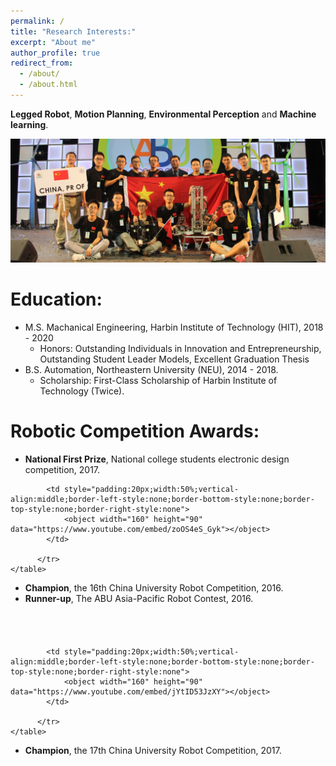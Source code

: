```yaml
---
permalink: /
title: "Research Interests:"
excerpt: "About me"
author_profile: true
redirect_from: 
  - /about/
  - /about.html
---
```


**Legged Robot**, **Motion Planning**, **Environmental Perception** and **Machine learning**.

<!-- ![avatar](../images/hexapod.png) -->
![avatar](222.png)

Education:
======
* M.S. Machanical Engineering, Harbin Institute of Technology (HIT), 2018 - 2020
  * Honors: Outstanding Individuals in Innovation and Entrepreneurship, Outstanding Student Leader Models, Excellent Graduation Thesis
* B.S. Automation, Northeastern University (NEU), 2014 - 2018.
  * Scholarship: First-Class Scholarship of Harbin Institute of Technology (Twice).

  
Robotic Competition Awards:
======
* **National First Prize**, National college students electronic design competition, 2017.
<html>
    <table style="width:100%;border:0px;border-spacing:0px;border-collapse:separate;margin-right:auto;margin-left:auto;">
          <tr onmouseout="nightsight_stop()" onmouseover="nightsight_start()">
            <td style="padding:20px;width:50%;vertical-align:middle;border-left-style:none;border-bottom-style:none;border-top-style:none;border-right-style:none">
                <object width="160" height="90" data="https://www.youtube.com/embed/LF42DVWk_dk"></object>
            </td>

            <td style="padding:20px;width:50%;vertical-align:middle;border-left-style:none;border-bottom-style:none;border-top-style:none;border-right-style:none">
                <object width="160" height="90" data="https://www.youtube.com/embed/zoOS4eS_Gyk"></object>
            </td>

          </tr>
    </table>
</html>

* **Champion**, the 16th China University Robot Competition, 2016.
* **Runner-up**, The ABU Asia-Pacific Robot Contest, 2016.

<html>
    <table style="width:100%;border:0px;border-spacing:0px;border-collapse:separate;margin-right:auto;margin-left:auto;">
          <tr onmouseout="nightsight_stop()" onmouseover="nightsight_start()">
            <td style="padding:20px;width:50%;vertical-align:middle;border-left-style:none;border-bottom-style:none;border-top-style:none;border-right-style:none">
                <object width="160" height="90" data="https://www.youtube.com/embed/7Y2yZsyo860"></object>
            </td>

            <td style="padding:20px;width:50%;vertical-align:middle;border-left-style:none;border-bottom-style:none;border-top-style:none;border-right-style:none">
                <object width="160" height="90" data="https://www.youtube.com/embed/jYtID53JzXY"></object>
            </td>

          </tr>
    </table>
</html>

* **Champion**, the 17th China University Robot Competition, 2017.
<html>
    <table style="width:60%;border:0px;border-spacing:0px;border-collapse:separate;margin-right:auto;margin-left:auto;">
          <tr onmouseout="nightsight_stop()" onmouseover="nightsight_start()">
            <td style="padding:20px;width:100%;vertical-align:middle;border-left-style:none;border-bottom-style:none;border-top-style:none;border-right-style:none">
              <object width="160" height="90" data="https://www.youtube.com/embed/EyN3ycdQZ-8"></object>
            </td>
          </tr>
    </table>
</html>


